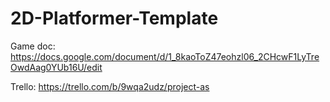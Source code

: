 # 2D-Platformer-Template

Game doc:
https://docs.google.com/document/d/1_8kaoToZ47eohzl06_2CHcwF1LyTreOwdAag0YUb16U/edit

Trello:
https://trello.com/b/9wqa2udz/project-as
